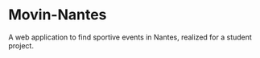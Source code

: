 Movin-Nantes
============

A web application to find sportive events in Nantes, realized for a student project.

